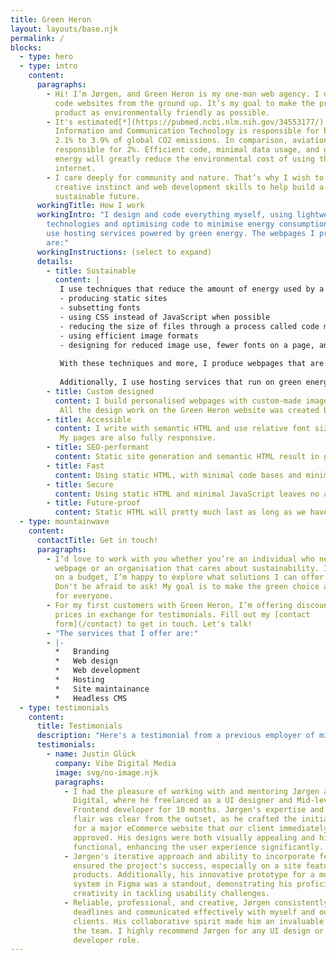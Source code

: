 ```yaml
---
title: Green Heron
layout: layouts/base.njk
permalink: /
blocks:
  - type: hero
  - type: intro
    content:
      paragraphs:
        - Hi! I’m Jørgen, and Green Heron is my one-man web agency. I design and
          code websites from the ground up. It’s my goal to make the process and
          product as environmentally friendly as possible.
        - It's estimated[*](https://pubmed.ncbi.nlm.nih.gov/34553177/) that
          Information and Communication Technology is responsible for between
          2.1% to 3.9% of global CO2 emissions. In comparison, aviation is
          responsible for 2%. Efficient code, minimal data usage, and green
          energy will greatly reduce the environmental cost of using the
          internet.
        - I care deeply for community and nature. That’s why I wish to use my
          creative instinct and web development skills to help build a
          sustainable future.
      workingTitle: How I work
      workingIntro: "I design and code everything myself, using lightweight
        technologies and optimising code to minimise energy consumption. I also
        use hosting services powered by green energy. The webpages I produce
        are:"
      workingInstructions: (select to expand)
      details:
        - title: Sustainable
          content: |
           I use techniques that reduce the amount of energy used by a webpage. These include:
           - producing static sites
           - subsetting fonts
           - using CSS instead of JavaScript when possible
           - reducing the size of files through a process called code minifying
           - using efficient image formats
           - designing for reduced image use, fewer fonts on a page, and other data-reducing aspects
           
           With these techniques and more, I produce webpages that are very light on code compared to those made with well-known CMSs, such as Squarespace or WordPress, and more commonly used frameworks such as NextJS.
           
           Additionally, I use hosting services that run on green energy.
        - title: Custom designed
          content: I build personalised webpages with custom-made imagery for my clients. My design work draws on my background in Fine Art and my commitment to sustainability. I enjoy supporting my clients’ ideas in ways that prioritise energy efficiency. 
           All the design work on the Green Heron website was created by me. 
        - title: Accessible
          content: I write with semantic HTML and use relative font sizes. This results in fully functional and navigable webpages for screen readers and users with reduced vision. 
           My pages are also fully responsive.
        - title: SEO-performant
          content: Static site generation and semantic HTML result in good SEO scores. There’s no need to optimise the webpage any further.
        - title: Fast
          content: Using static HTML, with minimal code bases and minimal use of JavaScript, gives the servers and browsers less work to do and minimal data to parse at load time. This results in webpages that load quickly and have fast page speeds.
        - title: Secure
          content: Using static HTML and minimal JavaScript leaves no access points for malicious actors. My webpages have SSL certificates to ensure security and spam protection server side.
        - title: Future-proof
          content: Static HTML will pretty much last as long as we have browsers. In addition, my technique has very few dependencies. The ones I do have are hand-picked to be open source and available. This ensures that no organisational decisions or changes will impact the webpage's performance or availability.
  - type: mountainwave
    content:
      contactTitle: Get in touch!
      paragraphs:
        - I’d love to work with you whether you’re an individual who needs a
          webpage or an organisation that cares about sustainability. If you’re
          on a budget, I’m happy to explore what solutions I can offer you.
          Don't be afraid to ask! My goal is to make the green choice accessible
          for everyone.
        - For my first customers with Green Heron, I’m offering discounted
          prices in exchange for testimonials. Fill out my [contact
          form](/contact) to get in touch. Let's talk!
        - "The services that I offer are:"
        - |-
          *   Branding
          *   Web design
          *   Web development
          *   Hosting
          *   Site maintainance
          *   Headless CMS
  - type: testimonials
    content:
      title: Testimonials
      description: "Here's a testimonial from a previous employer of mine. I look forward to adding more testimonials from Green Heron's clients soon."
      testimonials:
        - name: Justin Glück
          company: Vibe Digital Media
          image: svg/no-image.njk
          paragraphs:
            - I had the pleasure of working with and mentoring Jørgen at Vibe
              Digital, where he freelanced as a UI designer and Mid-level
              Frontend developer for 10 months. Jørgen's expertise and creative
              flair was clear from the outset, as he crafted the initial design
              for a major eCommerce website that our client immediately
              approved. His designs were both visually appealing and highly
              functional, enhancing the user experience significantly.
            - Jørgen's iterative approach and ability to incorporate feedback
              ensured the project's success, especially on a site featuring 2000
              products. Additionally, his innovative prototype for a mobile menu
              system in Figma was a standout, demonstrating his proficiency and
              creativity in tackling usability challenges.
            - Reliable, professional, and creative, Jørgen consistently met
              deadlines and communicated effectively with myself and our
              clients. His collaborative spirit made him an invaluable member of
              the team. I highly recommend Jørgen for any UI design or Frontend
              developer role.
---
```


